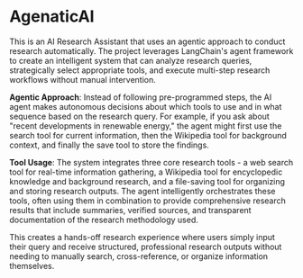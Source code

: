 # AgenaticAI

This is an AI Research Assistant that uses an agentic approach to conduct research automatically. The project leverages LangChain's agent framework to create an intelligent system that can analyze research queries, strategically select appropriate tools, and execute multi-step research workflows without manual intervention.

**Agentic Approach**: Instead of following pre-programmed steps, the AI agent makes autonomous decisions about which tools to use and in what sequence based on the research query. For example, if you ask about "recent developments in renewable energy," the agent might first use the search tool for current information, then the Wikipedia tool for background context, and finally the save tool to store the findings.

**Tool Usage**: The system integrates three core research tools - a web search tool for real-time information gathering, a Wikipedia tool for encyclopedic knowledge and background research, and a file-saving tool for organizing and storing research outputs. The agent intelligently orchestrates these tools, often using them in combination to provide comprehensive research results that include summaries, verified sources, and transparent documentation of the research methodology used.

This creates a hands-off research experience where users simply input their query and receive structured, professional research outputs without needing to manually search, cross-reference, or organize information themselves.

